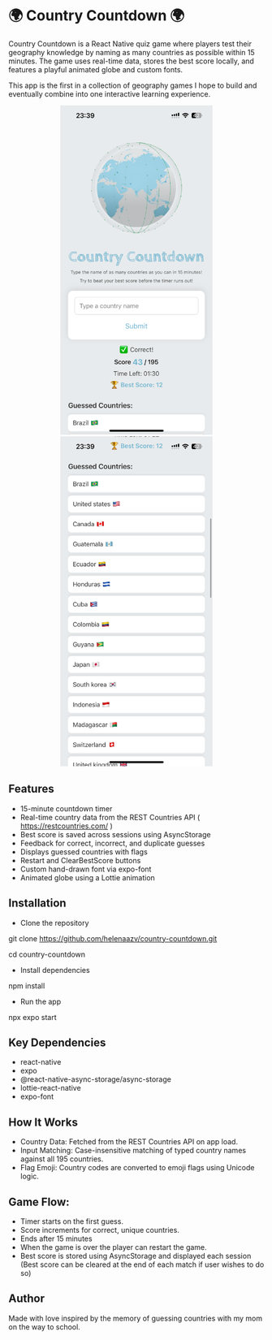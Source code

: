 # 🌍 Country Countdown 🌍
Country Countdown is a React Native quiz game where players test their geography knowledge by naming as many countries as possible within 15 minutes. The game uses real-time data, stores the best score locally, and features a playful animated globe and custom fonts. 

This app is the first in a collection of geography games I hope to build and eventually combine into one interactive learning experience.

<p align="center">
  <img src="assets/SS1.PNG" alt="Game Screenshot 1" width="300"/>
  <img src="assets/SS2.PNG" alt="Game Screenshot 2" width="300"/>
</p>


## Features
- 15-minute countdown timer
- Real-time country data from the REST Countries API ( https://restcountries.com/ )
- Best score is saved across sessions using AsyncStorage
- Feedback for correct, incorrect, and duplicate guesses
- Displays guessed countries with flags
- Restart and ClearBestScore buttons
- Custom hand-drawn font via expo-font
- Animated globe using a Lottie animation

## Installation

- Clone the repository

git clone https://github.com/helenaazv/country-countdown.git

cd country-countdown

- Install dependencies

npm install

- Run the app

npx expo start

## Key Dependencies

- react-native
- expo
- @react-native-async-storage/async-storage
- lottie-react-native
- expo-font

## How It Works
- Country Data: Fetched from the REST Countries API on app load.
- Input Matching: Case-insensitive matching of typed country names against all 195 countries.
- Flag Emoji: Country codes are converted to emoji flags using Unicode logic.

## Game Flow:
- Timer starts on the first guess.
- Score increments for correct, unique countries.
- Ends after 15 minutes 
- When the game is over the player can restart the game.
- Best score is stored using AsyncStorage and displayed each session (Best score can be cleared at the end of each match if user wishes to do so)

## Author
Made with love inspired by the memory of guessing countries with my mom on the way to school.
